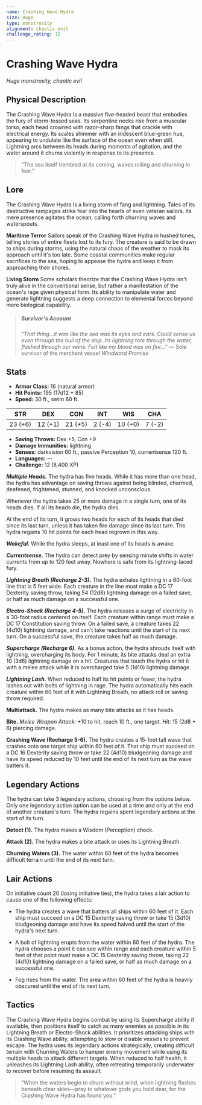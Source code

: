 ```yaml
---
name: Crashing Wave Hydra
size: Huge
type: monstrosity
alignment: chaotic evil
challenge_rating: 12
---
```


# Crashing Wave Hydra

*Huge monstrosity, chaotic evil*

## Physical Description
The Crashing Wave Hydra is a massive five-headed beast that embodies the fury of storm-tossed seas. Its serpentine necks rise from a muscular torso, each head crowned with razor-sharp fangs that crackle with electrical energy. Its scales shimmer with an iridescent blue-green hue, appearing to undulate like the surface of the ocean even when still. Lightning arcs between its heads during moments of agitation, and the water around it churns violently in response to its presence.

> "The sea itself trembled at its coming, waves roiling and churning in fear."

## Lore
The Crashing Wave Hydra is a living storm of fang and lightning. Tales of its destructive rampages strike fear into the hearts of even veteran sailors. Its mere presence agitates the ocean, calling forth churning waves and waterspouts.

**Maritime Terror**
Sailors speak of the Crashing Wave Hydra in hushed tones, telling stories of entire fleets lost to its fury. The creature is said to be drawn to ships during storms, using the natural chaos of the weather to mask its approach until it's too late. Some coastal communities make regular sacrifices to the sea, hoping to appease the hydra and keep it from approaching their shores.

**Living Storm**
Some scholars theorize that the Crashing Wave Hydra isn't truly alive in the conventional sense, but rather a manifestation of the ocean's rage given physical form. Its ability to manipulate water and generate lightning suggests a deep connection to elemental forces beyond mere biological capability.

> ##### Survivor's Account
> *"That thing...it was like the sea was its eyes and ears. Could sense us even through the hull of the ship. Its lightning tore through the water, flashed through our veins. Felt like my blood was on fire..."*
> — Sole survivor of the merchant vessel *Windward Promise*

## Stats

- **Armor Class:** 16 (natural armor)
- **Hit Points:** 195 (17d12 + 85)
- **Speed:** 30 ft., swim 60 ft.

| STR     | DEX     | CON     | INT     | WIS     | CHA     |
|---------|---------|---------|---------|---------|---------|
| 23 (+6) | 12 (+1) | 21 (+5) | 2 (-4)  | 10 (+0) | 7 (-2)  |

- **Saving Throws:** Dex +5, Con +9
- **Damage Immunities:** lightning
- **Senses:** darkvision 60 ft., passive Perception 10, currentsense 120 ft.
- **Languages:** —
- **Challenge:** 12 (8,400 XP)

***Multiple Heads.*** The hydra has five heads. While it has more than one head, the hydra has advantage on saving throws against being blinded, charmed, deafened, frightened, stunned, and knocked unconscious.

Whenever the hydra takes 25 or more damage in a single turn, one of its heads dies. If all its heads die, the hydra dies.

At the end of its turn, it grows two heads for each of its heads that died since its last turn, unless it has taken fire damage since its last turn. The hydra regains 10 hit points for each head regrown in this way.

***Wakeful.*** While the hydra sleeps, at least one of its heads is awake.

***Currentsense.*** The hydra can detect prey by sensing minute shifts in water currents from up to 120 feet away. Nowhere is safe from its lightning-laced fury.

***Lightning Breath (Recharge 2-3).*** The hydra exhales lightning in a 60-foot line that is 5 feet wide. Each creature in the line must make a DC 17 Dexterity saving throw, taking 54 (12d8) lightning damage on a failed save, or half as much damage on a successful one.

***Electro-Shock (Recharge 4-5).*** The hydra releases a surge of electricity in a 30-foot radius centered on itself. Each creature within range must make a DC 17 Constitution saving throw. On a failed save, a creature takes 22 (4d10) lightning damage, and can't take reactions until the start of its next turn. On a successful save, the creature takes half as much damage.

***Supercharge (Recharge 6).*** As a bonus action, the hydra shrouds itself with lightning, overcharging its body. For 1 minute, its bite attacks deal an extra 10 (3d6) lightning damage on a hit. Creatures that touch the hydra or hit it with a melee attack while it is overcharged take 5 (1d10) lightning damage.

***Lightning Lash.*** When reduced to half its hit points or fewer, the hydra lashes out with bolts of lightning in rage. The hydra automatically hits each creature within 60 feet of it with Lightning Breath, no attack roll or saving throw required.

**Multiattack.** The hydra makes as many bite attacks as it has heads.

**Bite.** *Melee Weapon Attack:* +10 to hit, reach 10 ft., one target. *Hit:* 15 (2d8 + 6) piercing damage.

**Crashing Wave (Recharge 5-6).** The hydra creates a 15-foot tall wave that crashes onto one target ship within 60 feet of it. That ship must succeed on a DC 16 Dexterity saving throw or take 22 (4d10) bludgeoning damage and have its speed reduced by 10 feet until the end of its next turn as the wave batters it.

## Legendary Actions
The hydra can take 3 legendary actions, choosing from the options below. Only one legendary action option can be used at a time and only at the end of another creature's turn. The hydra regains spent legendary actions at the start of its turn.

**Detect (1).** The hydra makes a Wisdom (Perception) check.

**Attack (2).** The hydra makes a bite attack or uses its Lightning Breath.

**Churning Waters (3).** The water within 60 feet of the hydra becomes difficult terrain until the end of its next turn.

## Lair Actions
On initiative count 20 (losing initiative ties), the hydra takes a lair action to cause one of the following effects:

- The hydra creates a wave that batters all ships within 60 feet of it. Each ship must succeed on a DC 15 Dexterity saving throw or take 15 (3d10) bludgeoning damage and have its speed halved until the start of the hydra's next turn.

- A bolt of lightning erupts from the water within 60 feet of the hydra. The hydra chooses a point it can see within range and each creature within 5 feet of that point must make a DC 15 Dexterity saving throw, taking 22 (4d10) lightning damage on a failed save, or half as much damage on a successful one.

- Fog rises from the water. The area within 60 feet of the hydra is heavily obscured until the end of its next turn.

## Tactics
The Crashing Wave Hydra begins combat by using its Supercharge ability if available, then positions itself to catch as many enemies as possible in its Lightning Breath or Electro-Shock abilities. It prioritizes attacking ships with its Crashing Wave ability, attempting to slow or disable vessels to prevent escape. The hydra uses its legendary actions strategically, creating difficult terrain with Churning Waters to hamper enemy movement while using its multiple heads to attack different targets. When reduced to half health, it unleashes its Lightning Lash ability, often retreating temporarily underwater to recover before resuming its assault.

> "When the waters begin to churn without wind, when lightning flashes beneath clear skies—pray to whatever gods you hold dear, for the Crashing Wave Hydra has found you."